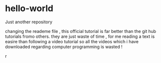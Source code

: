 # hello-world
Just another repository

changing the reademe file , this official tutorial is far better than the git hub tutorials fromo others.
they are just waste of time , for me reading a text is easire than following a video tutorial 
so all the videos which i have downloaded regarding computer programming is wasted !


r
